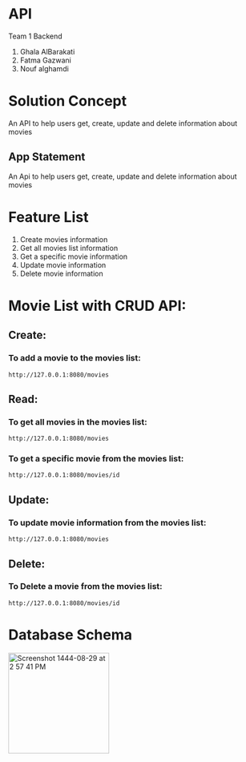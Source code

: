 # API
Team 1 Backend
1. Ghala AlBarakati
2. Fatma Gazwani
3. Nouf alghamdi

# Solution Concept

An API to help users get, create, update and delete information about movies

## App Statement

An Api to help users get, create, update and delete information about movies

# Feature List

1. Create movies information
2. Get all movies list information
3. Get a specific movie information
4. Update movie information
5. Delete movie information


# Movie List with CRUD API:

## Create:
### To add a movie to the movies list:
    http://127.0.0.1:8080/movies


## Read:

### To get all movies in the movies list:
    http://127.0.0.1:8080/movies
 
 
### To get a specific movie from the movies list:
    http://127.0.0.1:8080/movies/id
  
  
## Update:

### To update movie information from the movies list:
    http://127.0.0.1:8080/movies
   
  
## Delete:
    
 ###  To Delete a movie from the movies list:
    http://127.0.0.1:8080/movies/id

  


# Database Schema

<img width="201" alt="Screenshot 1444-08-29 at 2 57 41 PM" src="https://user-images.githubusercontent.com/115143290/226599834-175b24ab-62a2-4385-9eb0-b8b8ddbffd09.png">



